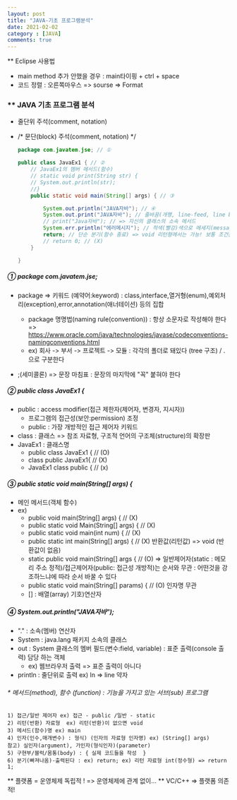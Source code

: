 ```yaml
---
layout: post
title: "JAVA-기초 프로그램분석"
date: 2021-02-02
category : [JAVA]
comments: true
---
```

** Eclipse 사용법

- main method 추가 안했을 경우 : main타이핑 + ctrl + space
- 코드 정렬 : 오른쪽마우스 => sourse => Format

### **  JAVA 기초 프로그램 분석

- 줄단위 주석(comment, notation)
- /*
	문단(block) 주석(comment, notation) 
 */

    ```JAVa
    package com.javatem.jse; // ①

    public class JavaEx1 { // ②
        // JavaEx1의 멤버 메서드(함수)
        // static void print(String str) {
        // System.out.println(str);
        //}
        public static void main(String[] args) { // ③

            System.out.println("JAVA자바"); // ④
            System.out.print("JAVA자바"); // 줄바꿈(개행, line-feed, line break) 기능 없음
            // print("Java자바"); // => 자신의 클래스의 소속 메서드
            System.err.println("에러메시지"); // 적색(빨강)색으로 메세지(message)출력
            return; // 단순 분기(함수 종료) => void 리턴형에서는 가능! 보통 조건문과 같이 사용
            // return 0; // (X)
        }

    }
    ```
##### ① package com.javatem.jse; 
- package => 키워드 (예약어:keyword)
             : class,interface,열거형(enum),예외처리(exception),error,annotation(애너테이션) 등의 집합
			 
    - package 명명법(naming rule(convention)) : 항상 소문자로 작성해야 한다
     => https://www.oracle.com/java/technologies/javase/codeconventions-namingconventions.html
    - ex) 회사 -> 부서 -> 프로젝트 -> 모듈 : 각각의 폴더로 돼있다 (tree 구조) / .으로 구분한다
- ;(세미콜론) => 문장 마침표 : 문장의 마지막에 "꼭" 붙혀야 한다 

##### ② public class JavaEx1 { 

- public : access modifier(접근 제한자(제어자, 변경자, 지시자)) 
    - 프로그램의 접근성(보안:permission) 조정 
    - public : 가장 개방적인 접근 제어자 키워드 
- class : 클래스 => 참조 자료형, 구조적 언어의 구조체(structure)의 확장판
- JavaEx1 : 클래스명
    - public class JavaEx1 { // (O)
    - class public JavaEx1{ // (X)
    - JavaEx1 class public { // (x)

##### ③ public static void main(String[] args) {
- 메인 메서드(객체 함수)
- ex)
    - public void main(String[] args) { // (X)
    - public static void Main(String[] args) { // (X)
    - public static void main(int num) { // (X)
    - public static int main(String[] args) { // (X) 반환값(리턴값) => void (반환값이 없음)
    - static public void main(String[] args { // (O) 
         => 일반제어자(static : 메모리 주소 정적)/접근제어자(public: 접근성 개방적)는 순서와 무관 : 어떤것을 강조하느냐에 따라 순서 바꿀 수 있다
    - public static void main(String[] params) { // (O) 인자명 무관
    - [] : 배열(array) 기호)연산자

##### ④ System.out.println("JAVA자바");
- "." : 소속(멤버) 연산자
- System : java.lang 패키지 소속의 클래스
- out : System 클래스의 멤버 필드(변수:field, variable) : 표준 출력(console 출력) 담당 하는 객체
   -  ex) 웹브라우저 출력 => 표준 출력이 아니다
- println : 줄단위로 출력  ex) ln => line 약자	
   
###### * 메서드(method), 함수 (function) : 기능을 가지고 있는 서브(sub) 프로그램
  	1) 접근/일반 제어자 ex) 접근 - public /일반 - static
  	2) 리턴(반환) 자료형  ex) 리턴(반환)이 없으면 void
  	3) 메서드(함수)명 ex) main
  	4) 인자(인수,매개변수) : 형식) (인자의 자료형 인자명) ex) (String[] args)
  	참고) 실인자(argument), 가인자(형식인자)(parameter)
  	5) 구현부/블럭/몸통(body) : { 실제 코드들을 작성  } 
  	6) 분기(빠져나옴)-출력된다 : ex) return; ex) 리턴 자료형 int(정수형) => return 1;


** 플랫폼 = 운영체제 독립적 ! => 운영체제에 관계 없이...
** VC/C++ => 플랫폼 의존적!



